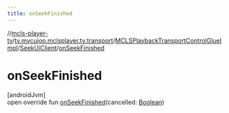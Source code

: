 ```yaml
---
title: onSeekFinished
---
```

//[mcls-player-tv](../../../../index.html)/[tv.mycujoo.mclsplayer.tv.transport](../../index.html)/[MCLSPlaybackTransportControlGlueImpl](../index.html)/[SeekUiClient](index.html)/[onSeekFinished](on-seek-finished.html)



# onSeekFinished



[androidJvm]\
open override fun [onSeekFinished](on-seek-finished.html)(cancelled: [Boolean](https://kotlinlang.org/api/latest/jvm/stdlib/kotlin/-boolean/index.html))





